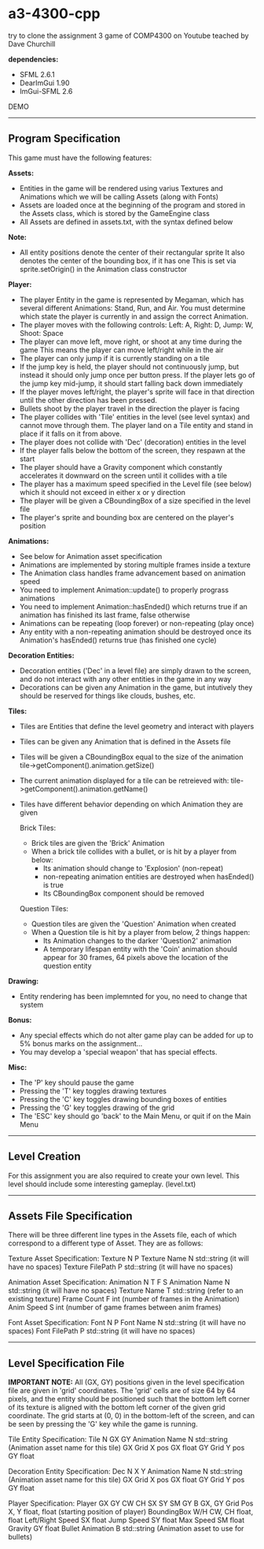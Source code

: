 # a3-4300-cpp
try to clone the assignment 3 game of COMP4300 on Youtube teached by Dave Churchill

**dependencies:**
- SFML 2.6.1
- DearImGui 1.90
- ImGui-SFML 2.6

DEMO

------------------------------------------------------------------------------ 
Program Specification
------------------------------------------------------------------------------ 
This game must have the following features:

**Assets:**
- Entities in the game will be rendered using varius Textures and Animations
  which we will be calling Assets (along with Fonts)
- Assets are loaded once at the beginning of the program and stored in the 
  Assets class, which is stored by the GameEngine class
- All Assets are defined in assets.txt, with the syntax defined below 

**Note:**
- All entity positions denote the center of their rectangular sprite
  It also denotes the center of the bounding box, if it has one
  This is set via sprite.setOrigin() in the Animation class constructor

**Player:**
- The player Entity in the game is represented by Megaman, which has several
  different Animations: Stand, Run, and Air. You must determine which state
  the player is currently in and assign the correct Animation.
- The player moves with the following controls:
  Left: A, Right: D, Jump: W, Shoot: Space
- The player can move left, move right, or shoot at any time during the game
  This means the player can move left/right while in the air
- The player can only jump if it is currently standing on a tile
- If the jump key is held, the player should not continuously jump, but
  instead it should only jump once per button press. If the player lets
  go of the jump key mid-jump, it should start falling back down immediately
- If the player moves left/right, the player's sprite will face in that
  direction until the other direction has been pressed.
- Bullets shoot by the player travel in the direction the player is facing
- The player collides with 'Tile' entities in the level (see level syntax) and
  cannot move through them. The player land on a Tile entity and stand in place
  if it falls on it from above.
- The player does not collide with 'Dec' (decoration) entities in the level
- If the player falls below the bottom of the screen, they respawn at the start
- The player should have a Gravity component which constantly accelerates it
  downward on the screen until it collides with a tile
- The player has a maximum speed specified in the Level file (see below) which
  it should not exceed in either x or y direction
- The player will be given a CBoundingBox of a size specified in the level file
- The player's sprite and bounding box are centered on the player's position

**Animations:**
- See below for Animation asset specification
- Animations are implemented by storing multiple frames inside a texture
- The Animation class handles frame advancement based on animation speed
- You need to implement Animation::update() to properly prograss animations
- You need to implement Animation::hasEnded() which returns true if an
  animation has finished its last frame, false otherwise
- Animations can be repeating (loop forever) or non-repeating (play once)
- Any entity with a non-repeating animation should be destroyed once its
  Animation's hasEnded() returns true (has finished one cycle)

**Decoration Entities:**
- Decoration entities ('Dec' in a level file) are simply drawn to the screen,
  and do not interact with any other entities in the game in any way
- Decorations can be given any Animation in the game, but intutively they
  should be reserved for things like clouds, bushes, etc.

**Tiles:**
- Tiles are Entities that define the level geometry and interact with players
- Tiles can be given any Animation that is defined in the Assets file
- Tiles will be given a CBoundingBox equal to the size of the animation
  tile->getComponent<CAnimation>().animation.getSize()
- The current animation displayed for a tile can be retreieved with:
  tile->getComponent<CAnimation>().animation.getName()
- Tiles have different behavior depending on which Animation they are given

  Brick Tiles:
  - Brick tiles are given the 'Brick' Animation
  - When a brick tile collides with a bullet, or is hit by a player from below:
    - Its animation should change to 'Explosion' (non-repeat)
    - non-repeating animation entities are destroyed when hasEnded() is true
    - Its CBoundingBox component should be removed

  Question Tiles:
  - Question tiles are given the 'Question' Animation when created
  - When a Question tile is hit by a player from below, 2 things happen:
    - Its Animation changes to the darker 'Question2' animation
    - A temporary lifespan entity with the 'Coin' animation should appear
      for 30 frames, 64 pixels above the location of the question entity

**Drawing:**
- Entity rendering has been implemnted for you, no need to change that system

**Bonus:**
- Any special effects which do not alter game play can be added for up to
  5% bonus marks on the assignment...
- You may develop a 'special weapon' that has special effects.

**Misc:**
- The 'P' key should pause the game
- Pressing the 'T' key toggles drawing textures
- Pressing the 'C' key toggles drawing bounding boxes of entities
- Pressing the 'G' key toggles drawing of the grid
- The 'ESC' key should go 'back' to the Main Menu, or quit if on the Main Menu

------------------------------------------------------------------------------ 
Level Creation
------------------------------------------------------------------------------ 
For this assignment you are also required to create your own level. This level
should include some interesting gameplay. (level.txt)

------------------------------------------------------------------------------ 
Assets File Specification
------------------------------------------------------------------------------ 
There will be three different line types in the Assets file, each of which
correspond to a different type of Asset. They are as follows:

Texture Asset Specification:
Texture N P
  Texture Name     N std::string (it will have no spaces)
  Texture FilePath P std::string (it will have no spaces)

Animation Asset Specification:
Animation N T F S
  Animation Name  N std::string (it will have no spaces)
  Texture Name    T std::string (refer to an existing texture)
  Frame Count     F int (number of frames in the Animation)
  Anim Speed      S int (number of game frames between anim frames)
  
Font Asset Specification:
Font N P
  Font Name     N std::string (it will have no spaces)
  Font FilePath P std::string (it will have no spaces)

------------------------------------------------------------------------------ 
Level Specification File
------------------------------------------------------------------------------ 
**IMPORTANT NOTE:**
  All (GX, GY) positions given in the level specification file are given in
  'grid' coordinates. The 'grid' cells are of size 64 by 64 pixels, and the
  entity should be positioned such that the bottom left corner of its texture
  is aligned with the bottom left corner of the given grid coordinate. The
  grid starts at (0, 0) in the bottom-left of the screen, and can be seen by
  pressing the 'G' key while the game is running.

Tile Entity Specification:
Tile N GX GY
  Animation Name N  std::string (Animation asset name for this tile)
  GX Grid X pos  GX float
  GY Grid Y pos  GY float

Decoration Entity Specification:
Dec N X Y
  Animation Name N  std::string (Animation asset name for this tile)
  GX Grid X pos  GX float
  GY Grid Y pos  GY float

Player Specification:
Player GX GY CW CH SX SY SM GY B
  GX, GY Grid Pos  X, Y     float, float (starting position of player) 
  BoundingBox W/H  CW, CH   float, float
  Left/Right Speed SX       float
  Jump Speed       SY       float
  Max Speed        SM       float
  Gravity          GY       float
  Bullet Animation B        std::string (Animation asset to use for bullets)
